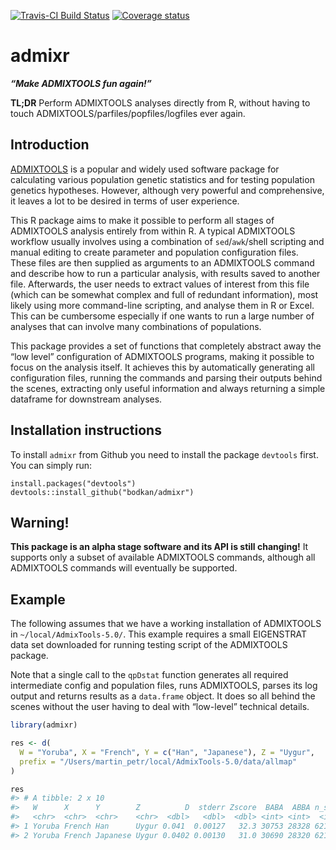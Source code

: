 
<!-- README.md is generated from README.Rmd. Please edit that file -->

[![Travis-CI Build
Status](https://travis-ci.org/bodkan/admixr.svg?branch=master)](https://travis-ci.org/bodkan/admixr)
[![Coverage
status](https://codecov.io/gh/bodkan/admixr/branch/master/graph/badge.svg)](https://codecov.io/github/bodkan/admixr?branch=master)

# admixr

***“Make ADMIXTOOLS fun again\!”***

**TL;DR** Perform ADMIXTOOLS analyses directly from R, without having to
touch ADMIXTOOLS/parfiles/popfiles/logfiles ever again.

## Introduction

[ADMIXTOOLS](http://www.genetics.org/content/192/3/1065) is a popular
and widely used software package for calculating various population
genetic statistics and for testing population genetics hypotheses.
However, although very powerful and comprehensive, it leaves a lot to be
desired in terms of user experience.

This R package aims to make it possible to perform all stages of
ADMIXTOOLS analysis entirely from within R. A typical ADMIXTOOLS
workflow usually involves using a combination of `sed`/`awk`/shell
scripting and manual editing to create parameter and population
configuration files. These files are then supplied as arguments to an
ADMIXTOOLS command and describe how to run a particular analysis, with
results saved to another file. Afterwards, the user needs to extract
values of interest from this file (which can be somewhat complex and
full of redundant information), most likely using more command-line
scripting, and analyse them in R or Excel. This can be cumbersome
especially if one wants to run a large number of analyses that can
involve many combinations of populations.

This package provides a set of functions that completely abstract away
the “low level” configuration of ADMIXTOOLS programs, making it possible
to focus on the analysis itself. It achieves this by automatically
generating all configuration files, running the commands and parsing
their outputs behind the scenes, extracting only useful information and
always returning a simple dataframe for downstream analyses.

## Installation instructions

To install `admixr` from Github you need to install the package
`devtools` first. You can simply run:

    install.packages("devtools")
    devtools::install_github("bodkan/admixr")

## Warning\!

**This package is an alpha stage software and its API is still
changing\!** It supports only a subset of available ADMIXTOOLS commands,
although all ADMIXTOOLS commands will eventually be supported.

## Example

The following assumes that we have a working installation of ADMIXTOOLS
in `~/local/AdmixTools-5.0/`. This example requires a small EIGENSTRAT
data set downloaded for running testing script of the ADMIXTOOLS
package.

Note that a single call to the `qpDstat` function generates all required
intermediate config and population files, runs ADMIXTOOLS, parses its
log output and returns results as a `data.frame` object. It does so all
behind the scenes without the user having to deal with “low-level”
technical details.

``` r
library(admixr)

res <- d(
  W = "Yoruba", X = "French", Y = c("Han", "Japanese"), Z = "Uygur",
  prefix = "/Users/martin_petr/local/AdmixTools-5.0/data/allmap"
)

res
#> # A tibble: 2 x 10
#>   W      X      Y        Z          D  stderr Zscore  BABA  ABBA n_snps
#>   <chr>  <chr>  <chr>    <chr>  <dbl>   <dbl>  <dbl> <int> <int>  <int>
#> 1 Yoruba French Han      Uygur 0.041  0.00127   32.3 30753 28328 621026
#> 2 Yoruba French Japanese Uygur 0.0402 0.00130   31.0 30690 28320 621026
```
